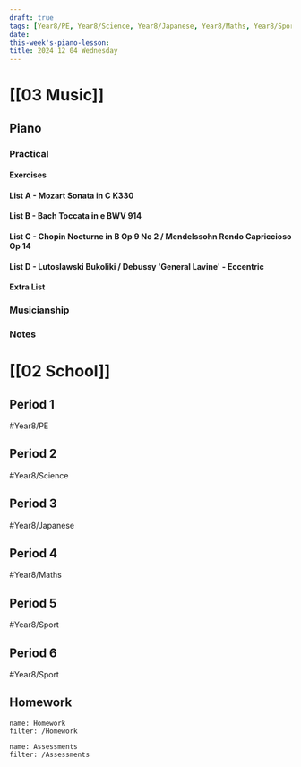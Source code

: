 ```yaml
---
draft: true
tags: [Year8/PE, Year8/Science, Year8/Japanese, Year8/Maths, Year8/Sport]
date: 
this-week's-piano-lesson:
title: 2024 12 04 Wednesday
---
```

# [[03 Music]]
## Piano
### Practical
#### Exercises

#### List A - Mozart Sonata in C K330

#### List B - Bach Toccata in e BWV 914

#### List C - Chopin Nocturne in B Op 9 No 2 / Mendelssohn Rondo Capriccioso Op 14

#### List D - Lutoslawski Bukoliki / Debussy 'General Lavine' - Eccentric
#### Extra List

### Musicianship

### Notes 


# [[02 School]]
## Period 1
#Year8/PE 
## Period 2
#Year8/Science 
## Period 3
#Year8/Japanese 
## Period 4
#Year8/Maths 
## Period 5
#Year8/Sport 
## Period 6
#Year8/Sport 
## Homework
```todoist
name: Homework
filter: /Homework
``` 

```todoist
name: Assessments
filter: /Assessments
```